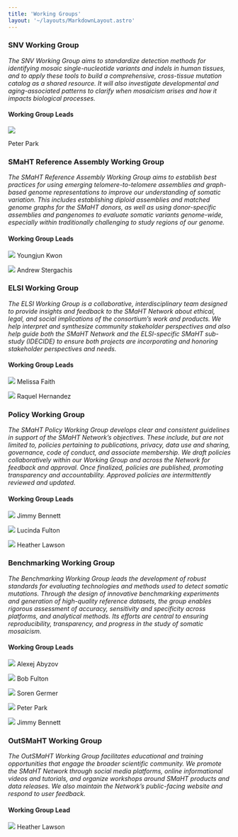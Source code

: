```yaml
---
title: 'Working Groups'
layout: '~/layouts/MarkdownLayout.astro'
---
```


### SNV Working Group

*The SNV Working Group aims to standardize detection methods for identifying mosaic single-nucleotide variants and indels in human tissues, and to apply these tools to build a comprehensive, cross-tissue mutation catalog as a shared resource. It will also investigate developmental and aging-associated patterns to clarify when mosaicism arises and how it impacts biological processes.*

#### Working Group Leads

![](/images/people/PeterPark.png)

Peter Park

### SMaHT Reference Assembly Working Group

*The SMaHT Reference Assembly Working Group aims to establish best practices for using emerging telomere-to-telomere assemblies and graph-based genome representations to improve our understanding of somatic variation. This includes establishing diploid assemblies and matched genome graphs for the SMaHT donors, as well as using donor-specific assemblies and pangenomes to evaluate somatic variants genome-wide, especially within traditionally challenging to study regions of our genome.*

#### Working Group Leads

![](/images/people/YoungjunKwon.png)
Youngjun Kwon

![](/images/people/AndrewStergachis.png)
Andrew Stergachis

### ELSI Working Group

*The ELSI Working Group is a collaborative, interdisciplinary team designed to provide insights and feedback to the SMaHT Network about ethical, legal, and social implications of the consortium’s work and products. We help interpret and synthesize community stakeholder perspectives and also help guide both the SMaHT Network and the ELSI-specific SMaHT sub-study (IDECIDE) to ensure both projects are incorporating and honoring stakeholder perspectives and needs.*

#### Working Group Leads

![](/images/people/MelissaFaith.png)
Melissa Faith

![](/images/people/RaquelHernandez.png)
Raquel Hernandez

### Policy Working Group

*The SMaHT Policy Working Group develops clear and consistent guidelines in support of the SMaHT Network’s objectives. These include, but are not limited to, policies pertaining to publications, privacy, data use and sharing, governance, code of conduct, and associate membership. We draft policies collaboratively within our Working Group and across the Network for feedback and approval. Once finalized, policies are published, promoting transparency and accountability. Approved policies are intermittently reviewed and updated.*

#### Working Group Leads

![](/images/people/JimmyBennett.png)
Jimmy Bennett

![](/images/people/LucindaFulton.png)
Lucinda Fulton

![](/images/people/HeatherLawson.png)
Heather Lawson

### Benchmarking Working Group

*The Benchmarking Working Group leads the development of robust standards for evaluating technologies and methods used to detect somatic mutations. Through the design of innovative benchmarking experiments and generation of high-quality reference datasets, the group enables rigorous assessment of accuracy, sensitivity and specificity across platforms, and analytical methods. Its efforts are central to ensuring reproducibility, transparency, and progress in the study of somatic mosaicism.*

#### Working Group Leads

![](/images/people/AlexejAbyzov.png)
Alexej Abyzov

![](/images/people/BobFulton.png)
Bob Fulton

![](/images/people/SorenGermer.png)
Soren Germer

![](/images/people/PeterPark.png)
Peter Park

![](/images/people/JimmyBennett.png)
Jimmy Bennett

### OutSMaHT Working Group

*The OutSMaHT Working Group facilitates educational and training opportunities that engage the broader scientific community. We promote the SMaHT Network through social media platforms, online informational videos and tutorials, and organize workshops around SMaHT products and data releases. We also maintain the Network’s public-facing website and respond to user feedback.*

#### Working Group Lead

![](/images/people/HeatherLawson.png)
Heather Lawson
